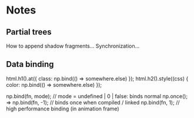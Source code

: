 # Notes

## Partial trees

How to append shadow fragments...
Synchronization...

## Data binding

html.h1().at({ class: np.bind(() => somewhere.else) });
html.h2().style((css) { color: np.bind(() => somewhere.else) });

np.bind(fn, mode);              // mode = undefined | 0 | false: binds normal
np.once(); => np.bind(fn, -1);  // binds once when compiled / linked
np.bind(fn, 1);                 // high performance binding (in animation frame)
